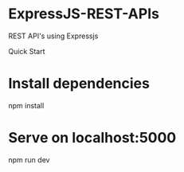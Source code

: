 # ExpressJS-REST-APIs
REST API's using Expressjs 

Quick Start
# Install dependencies
npm install

# Serve on localhost:5000
npm run dev
